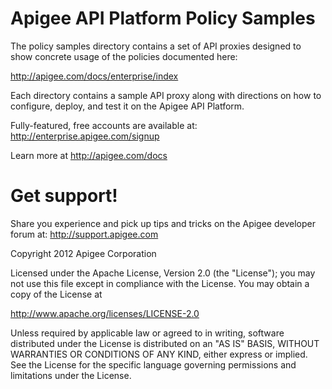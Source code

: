 # Apigee API Platform Policy Samples

The policy samples directory contains a set of API proxies designed to 
show concrete usage of the policies documented here:

http://apigee.com/docs/enterprise/index

Each directory contains a sample API proxy along with directions
on how to configure, deploy, and test it on the Apigee API Platform.

Fully-featured, free accounts are available at:
http://enterprise.apigee.com/signup

Learn more at http://apigee.com/docs

# Get support! 

Share you experience and pick up tips and tricks
on the Apigee developer forum at:
http://support.apigee.com

Copyright 2012 Apigee Corporation

Licensed under the Apache License, Version 2.0 (the "License"); you may 
not use this file except in compliance with the License. You may obtain 
a copy of the License at

http://www.apache.org/licenses/LICENSE-2.0

Unless required by applicable law or agreed to in writing, software
distributed under the License is distributed on an "AS IS" BASIS,
WITHOUT WARRANTIES OR CONDITIONS OF ANY KIND, either express or implied.
See the License for the specific language governing permissions and
limitations under the License.







